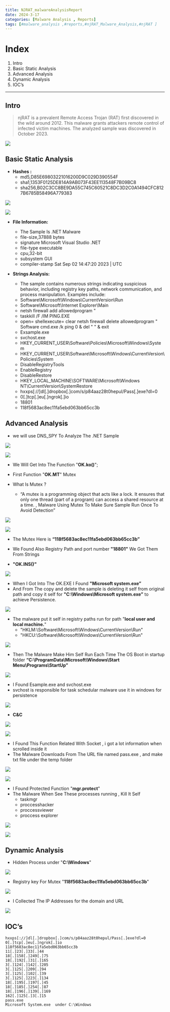 ```yaml
---
title: NJRAT_malwareAnalysisReport 
date: 2024-3-17
categories: [Malware Analysis , Reports]
tags: [#malware_analysis ,#reports,#njRAT_Malware_Analysis,#njRAT ]  
---
```


# Index

1. Intro
2. Basic Static Analysis 
3. Advanced Analysis 
4. Dynamic Analysis 
5. IOC’s


---
## Intro 
> njRAT is a prevalent Remote Access Trojan (RAT) first discovered in the wild around 2012. This malware grants attackers remote control of infected victim machines. The analyzed sample was discovered in October 2023.


![](https://firebasestorage.googleapis.com/v0/b/avatars-2aed4.appspot.com/o/pixlr-image-generator-7708a60c-9d92-4b2e-8ec2-66bec3e7baf1.png?alt=media&token=da43432a-d976-4d5d-af90-1a2d99375fb8)


## Basic Static Analysis  

- **Hashes :**
    - md5,D85E69803221016200D9C029D390554F
    - sha1,1353F0125DE814A9AB073F43EE113548F7B09BC8
    - sha256,B02C3CC8BE9DA55C745C60521C8DC3D2C0A1494CFC8127B6785B58496A779383
  

![](https://firebasestorage.googleapis.com/v0/b/avatars-2aed4.appspot.com/o/Screenshot_10.png?alt=media&token=55cc7b9d-3799-4e40-ab73-83734accf62b)

![](https://firebasestorage.googleapis.com/v0/b/avatars-2aed4.appspot.com/o/Screenshot_11.png?alt=media&token=87278e56-a02a-42dd-9ba9-2bb41f82b611)

- **File Information:**
    - The Sample Is .NET Malware
    - file-size,37888 bytes
    - signature Microsoft Visual Studio .NET
    - file-type executable
    - cpu,32-bit
    - subsystem GUI
    - compiler-stamp Sat Sep 02 14:47:20 2023 | UTC
  
- **Strings Analysis:**
    - The sample contains numerous strings indicating suspicious behavior, including registry key paths, network communication, and process manipulation. Examples include:
    - Software\Microsoft\Windows\CurrentVersion\Run
    - Software\Microsoft\Internet Explorer\Main
    - netsh firewall add allowedprogram "
    - taskkill /F /IM PING.EXE
    - open=
    shellexecute=
    clear
    netsh firewall delete allowedprogram "
    Software
    cmd.exe /k ping 0 & del "
    " & exit
    - Exsample.exe
    - svchost.exe
    - HKEY_CURRENT_USER\Software\Policies\Microsoft\Windows\System
    - HKEY_CURRENT_USER\Software\Microsoft\Windows\CurrentVersion\Policies\System
    - DisableRegistryTools
    - EnableRegistry
    - DisableRestore
    - HKEY_LOCAL_MACHINE\SOFTWARE\Microsoft\Windows NT\CurrentVersion\SystemRestore
    - hxxps[://]dl[.]dropbox[.]com/s/p84aaz28t0hepul/Pass[.]exe?dl=0
    - 0[.]tcp[.]eu[.]ngrok[.]io
    - 18801
    - 118f5683ac8ec11fa5ebd063bb65cc3b
  
## Advanced Analysis 

- we will use DNS_SPY To Analyze The .NET Sample 

![](https://firebasestorage.googleapis.com/v0/b/avatars-2aed4.appspot.com/o/1%20main.png?alt=media&token=a59b4cac-4cd9-47c0-a646-cbaace47c3b0)


![](https://firebasestorage.googleapis.com/v0/b/avatars-2aed4.appspot.com/o/2%20main.png?alt=media&token=2247a2a6-64bc-4ff1-8314-2039fd7d199e)

- We Will Get Into The Function "**OK.ko()**";

- First Function "**OK.MT**" Mutex
- What Is Mutex ? 
  - “A mutex is a programming object that acts like a lock. It ensures that only one thread (part of a program) can access a shared resource at a time. , Malware Using Mutex To Make Sure Sample Run Once To Avoid Detection”
  
![](https://firebasestorage.googleapis.com/v0/b/avatars-2aed4.appspot.com/o/%E2%80%99Mutex.png?alt=media&token=d423eb7d-fa85-4172-b032-cd5423214a80)


![](https://firebasestorage.googleapis.com/v0/b/avatars-2aed4.appspot.com/o/Screenshot_14.png?alt=media&token=b405e37d-08d1-419f-acd3-db3716fd72b9)

- The Mutex Here is **“118f5683ac8ec11fa5ebd063bb65cc3b”**
- We Found Also Registry Path and port number **"18801"** We Got Them From Strings

- **"OK.INS()"** 

![](https://firebasestorage.googleapis.com/v0/b/avatars-2aed4.appspot.com/o/Screenshot_19.png?alt=media&token=063d3a31-af53-4b55-bb6a-826b4b710ace)

- When I Got Into The OK.EXE I Found **"Microsoft system.exe”**
- And From The copy and delete the sample is deleting it self from original path and copy it self for **"C:\\Windows\Microsoft system.exe”** to achieve Persistence.

![](https://firebasestorage.googleapis.com/v0/b/avatars-2aed4.appspot.com/o/Screenshot_20.png?alt=media&token=6e10342f-8c1b-4926-83aa-26f95d31dcec)

- The malware put it self in registry paths run for path "**local user and local machine.**"  
  -    "HKLM:\\Software\\Microsoft\\Windows\\CurrentVersion\\Run"
  -    "HKCU:\Software\Microsoft\Windows\CurrentVersion\Run"
  

![](https://firebasestorage.googleapis.com/v0/b/avatars-2aed4.appspot.com/o/Screenshot_23.png?alt=media&token=b204c8fc-5ece-41fb-9638-e002986e590d)

- Then The Malware Make Him Self Run Each Time The OS Boot in startup folder **“C:\ProgramData\Microsoft\Windows\Start Menu\Programs\StartUp”** 

![](https://firebasestorage.googleapis.com/v0/b/avatars-2aed4.appspot.com/o/Screenshot_24.png?alt=media&token=51aba619-6fc5-4688-b4c9-93ad76e1fccb)


- I Found Esample.exe and svchost.exe
- svchost is responsible for task schedular malware use it in windows for persistence

![](https://firebasestorage.googleapis.com/v0/b/avatars-2aed4.appspot.com/o/Screenshot_29.png?alt=media&token=cc2837db-c951-402d-ad3c-af5f7a98d77f)

- **C&C** 

![](https://firebasestorage.googleapis.com/v0/b/avatars-2aed4.appspot.com/o/Screenshot_31.png?alt=media&token=673df748-bc1f-4aa8-a2b3-f411aa7b5472)

![](https://firebasestorage.googleapis.com/v0/b/avatars-2aed4.appspot.com/o/Screenshot_32.png?alt=media&token=79232fd2-d3f6-4e3b-bd10-020f41d1830d)

- I Found This Function Related With Socket , i got a lot information when scrolled inside it
- The Malware Downloads From The URL file named pass.exe , and make txt file under the temp folder
  
![](https://firebasestorage.googleapis.com/v0/b/avatars-2aed4.appspot.com/o/Screenshot_33.png?alt=media&token=55a513bd-e1c3-4a81-87ea-871d7fb51735)

![](https://firebasestorage.googleapis.com/v0/b/avatars-2aed4.appspot.com/o/Screenshot_25.png?alt=media&token=7f2bf201-2675-44e8-af6f-7e32e97d8d3c)

- I Found Protected Function "**mgr.protect**"
- The Malware When See These processes running , Kill It Self
    - taskmgr
    - proccesshacker
    - proccessviewer
    - proccess explorer
  
![](https://firebasestorage.googleapis.com/v0/b/avatars-2aed4.appspot.com/o/Screenshot_37.png?alt=media&token=9e0bc89b-1c33-44f3-a7b5-bbac0f0cfa82)

![](https://firebasestorage.googleapis.com/v0/b/avatars-2aed4.appspot.com/o/Screenshot_38.png?alt=media&token=eddfa96b-c7fa-48b5-af52-3ec52cec85cf)

## Dynamic Analysis  

- Hidden Process under "**C:\Windows**"
  
![](https://firebasestorage.googleapis.com/v0/b/avatars-2aed4.appspot.com/o/Screenshot_40.png?alt=media&token=c8c8e321-4950-45b9-bd38-bba6759b4a6e)

- Registry key For Mutex "**118f5683ac8ec11fa5ebd063bb65cc3b**"

![](https://firebasestorage.googleapis.com/v0/b/avatars-2aed4.appspot.com/o/Screenshot_41.png?alt=media&token=60eda551-2b1a-4825-9f10-47807581f6bb)

- I Collected The IP Addresses for the domain and URL  

![](https://firebasestorage.googleapis.com/v0/b/avatars-2aed4.appspot.com/o/Screenshot_42.png?alt=media&token=d9ebf659-5d84-4b6c-b3d6-55d7f6a55497)


## IOC’s 

```
hxxps[://]dl[.]dropbox[.]com/s/p84aaz28t0hepul/Pass[.]exe?dl=0
0[.]tcp[.]eu[.]ngrok[.]io
118f5683ac8ec11fa5ebd063bb65cc3b
11[.]23[.]33[.]44
18[.]158[.]249[.]75
18[.]192[.]31[.]165
3[.]124[.]142[.]205
3[.]125[.]209[.]94
3[.]125[.]102[.]39
3[.]125[.]223[.]134
18[.]195[.]197[.]45
18[.]185[.]254[.]87
18[.]196[.]139[.]169 
162[.]125[.]3[.]15
pass.exe
Microsoft System.exe  under C:\Windows 
```